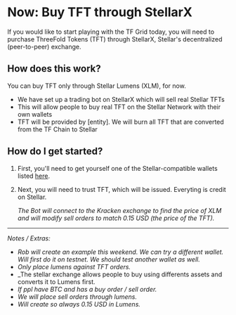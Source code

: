 <!--- original content https://github.com/threefoldfoundation/info_threefold/blob/development/src/docs/token/how_to_buy/stellarx.md --->

# Now: Buy TFT through StellarX

If you would like to start playing with the TF Grid today, you will need to purchase ThreeFold Tokens (TFT) through StellarX, Stellar's decentralized (peer-to-peer) exchange.

## How does this work?
You can buy TFT only through Stellar Lumens (XLM), for now.

- We have set up a trading bot on StellarX which will sell real Stellar TFTs
- This will allow people to buy real TFT on the Stellar Network with their own wallets
- TFT will be provided by [entity]. We will burn all TFT that are converted from the TF Chain to Stellar


## How do I get started?
1. First, you'll need to get yourself one of the Stellar-compatible wallets listed [here](https://www.stellar.org/lumens/wallets).

2. Next, you will need to trust TFT, which will be issued. Everyting is credit on Stellar.

    _The Bot will connect to the Kracken exchange to find the price of XLM and will modify sell orders to match 0.15 USD (the price of the TFT)._

-----

_Notes / Extras:_

- _Rob will create an example this weekend. We can try a different wallet. Will first do it on testnet. We should test another wallet as well._
- _Only place lumens against TFT orders._
- _The stellar exchange allows people to buy using differents assets and converts it to Lumens first. 
- _If ppl have BTC and has a buy order / sell order._
- _We will place sell orders through lumens._
- _Will create so always 0.15 USD in Lumens._
